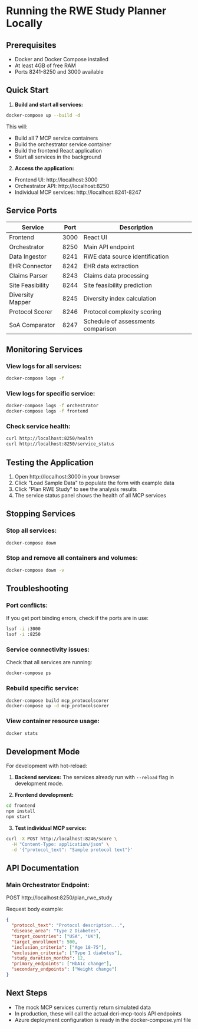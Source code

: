 # Running the RWE Study Planner Locally

## Prerequisites
- Docker and Docker Compose installed
- At least 4GB of free RAM
- Ports 8241-8250 and 3000 available

## Quick Start

1. **Build and start all services:**
```bash
docker-compose up --build -d
```

This will:
- Build all 7 MCP service containers
- Build the orchestrator service container
- Build the frontend React application
- Start all services in the background

2. **Access the application:**
- Frontend UI: http://localhost:3000
- Orchestrator API: http://localhost:8250
- Individual MCP services: http://localhost:8241-8247

## Service Ports

| Service | Port | Description |
|---------|------|-------------|
| Frontend | 3000 | React UI |
| Orchestrator | 8250 | Main API endpoint |
| Data Ingestor | 8241 | RWE data source identification |
| EHR Connector | 8242 | EHR data extraction |
| Claims Parser | 8243 | Claims data processing |
| Site Feasibility | 8244 | Site feasibility prediction |
| Diversity Mapper | 8245 | Diversity index calculation |
| Protocol Scorer | 8246 | Protocol complexity scoring |
| SoA Comparator | 8247 | Schedule of assessments comparison |

## Monitoring Services

### View logs for all services:
```bash
docker-compose logs -f
```

### View logs for specific service:
```bash
docker-compose logs -f orchestrator
docker-compose logs -f frontend
```

### Check service health:
```bash
curl http://localhost:8250/health
curl http://localhost:8250/service_status
```

## Testing the Application

1. Open http://localhost:3000 in your browser
2. Click "Load Sample Data" to populate the form with example data
3. Click "Plan RWE Study" to see the analysis results
4. The service status panel shows the health of all MCP services

## Stopping Services

### Stop all services:
```bash
docker-compose down
```

### Stop and remove all containers and volumes:
```bash
docker-compose down -v
```

## Troubleshooting

### Port conflicts:
If you get port binding errors, check if the ports are in use:
```bash
lsof -i :3000
lsof -i :8250
```

### Service connectivity issues:
Check that all services are running:
```bash
docker-compose ps
```

### Rebuild specific service:
```bash
docker-compose build mcp_protocolscorer
docker-compose up -d mcp_protocolscorer
```

### View container resource usage:
```bash
docker stats
```

## Development Mode

For development with hot-reload:

1. **Backend services:**
The services already run with `--reload` flag in development mode.

2. **Frontend development:**
```bash
cd frontend
npm install
npm start
```

3. **Test individual MCP service:**
```bash
curl -X POST http://localhost:8246/score \
  -H "Content-Type: application/json" \
  -d '{"protocol_text": "Sample protocol text"}'
```

## API Documentation

### Main Orchestrator Endpoint:
POST http://localhost:8250/plan_rwe_study

Request body example:
```json
{
  "protocol_text": "Protocol description...",
  "disease_area": "Type 2 Diabetes",
  "target_countries": ["USA", "UK"],
  "target_enrollment": 500,
  "inclusion_criteria": ["Age 18-75"],
  "exclusion_criteria": ["Type 1 diabetes"],
  "study_duration_months": 12,
  "primary_endpoints": ["HbA1c change"],
  "secondary_endpoints": ["Weight change"]
}
```

## Next Steps

- The mock MCP services currently return simulated data
- In production, these will call the actual dcri-mcp-tools API endpoints
- Azure deployment configuration is ready in the docker-compose.yml file